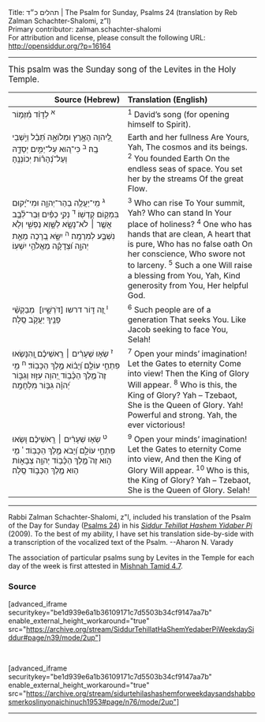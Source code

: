 <html>
<head></head>
<body>
Title: תהלים כ״ד | The Psalm for Sunday, Psalms 24 (translation by Reb Zalman Schachter-Shalomi, z”l)<br />
Primary contributor: zalman.schachter-shalomi<br />
For attribution and license, please consult the following URL: <a href="http://opensiddur.org/?p=16164">http://opensiddur.org/?p=16164</a>
<p />
<hr />

<div class="english" style="font-size: 1.2em;">
This psalm was the Sunday song of the Levites in the Holy Temple.
</div>

<table style="margin-left: auto;margin-right: auto;" class="draggable">
<thead><tr><th id="x" style="text-align: right;">Source (Hebrew)</th><th style="text-align: left;">Translation (English)</th></tr></thead>
<tbody>
<tr>
<td style="vertical-align:top;" width="46%">
<div class="liturgy"><span lang="he">
<sup>א</sup>&nbsp;לְדָוִ֗ד מִ֫זְמ֥וֹר
</span></div>
</td>
 
<td style="vertical-align:top;" width="53%">
<div class="english">
<sup>1</sup>&nbsp;David’s song (for opening himself to Spirit).
</div></td>
</tr>


<tr>
<td style="vertical-align:top;" width="46%">
<div class="liturgy"><span lang="he">
לַֽ֭יהוָה 
הָאָ֣רֶץ וּמְלוֹאָ֑הּ 
תֵּ֝בֵ֗ל וְיֹ֣שְׁבֵי בָֽהּ׃
<sup>ב</sup>&nbsp;כִּי־ה֭וּא עַל־יַמִּ֣ים 
יְסָדָ֑הּ 
וְעַל־נְ֝הָר֗וֹת 
יְכוֹנְנֶֽהָ׃
</span></div>
</td>
 
<td style="vertical-align:top;" width="53%">
<div class="english">
Earth and her fullness 
Are Yours, Yah,
The cosmos and its beings.
<sup>2</sup>&nbsp;You founded Earth 
On the endless seas of space.
You set her by the streams 
Of the great Flow.
</div></td>
</tr>


<tr>
<td style="vertical-align:top;" width="46%">
<div class="liturgy"><span lang="he">
<sup>ג</sup>&nbsp;מִֽי־יַעֲלֶ֥ה 
בְהַר־יְהוָ֑ה 
וּמִי־יָ֝קוּם 
בִּמְק֥וֹם קָדְשֽׁוֹ׃
<sup>ד</sup>&nbsp;נְקִ֥י 
כַפַּ֗יִם 
וּֽבַר־לֵ֫בָ֥ב 
אֲשֶׁ֤ר ׀ לֹא־נָשָׂ֣א 
לַשָּׁ֣וְא נַפְשִׁ֑י 
וְלֹ֖א נִשְׁבַּ֣ע לְמִרְמָֽה׃
<sup>ה</sup>&nbsp;יִשָּׂ֣א 
בְ֭רָכָה 
מֵאֵ֣ת יְהוָ֑ה 
וּ֝צְדָקָ֗ה 
מֵאֱלֹהֵ֥י יִשְׁעֽוֹ׃
</span></div>
</td>
 
<td style="vertical-align:top;" width="53%">
<div class="english">
<sup>3</sup>&nbsp;Who can rise 
To Your summit, Yah?
Who can stand 
In Your place of holiness?
<sup>4</sup>&nbsp;One who has hands 
that are clean,
A heart that is pure,
Who has no false oath 
On her conscience,
Who swore not to larceny.
<sup>5</sup>&nbsp;Such a one 
Will raise a blessing 
from You, Yah,
Kind generosity from You, 
Her helpful God.
</div></td>
</tr>


<tr>
<td style="vertical-align:top;" width="46%">
<div class="liturgy"><span lang="he">
<sup>ו</sup>&nbsp;זֶ֭ה דּ֣וֹר דרשו [דֹּרְשָׁ֑יו]&nbsp;
מְבַקְשֵׁ֨י 
פָנֶ֖יךָ יַעֲקֹ֣ב 
סֶֽלָה׃
</span></div>
</td>
 
<td style="vertical-align:top;" width="53%">
<div class="english">
<sup>6</sup>&nbsp;Such people are of a generation 
That seeks You.
Like Jacob seeking to face You,
Selah!
</div></td>
</tr>


<tr>
<td style="vertical-align:top;" width="46%">
<div class="liturgy"><span lang="he">
<sup>ז</sup>&nbsp;שְׂא֤וּ שְׁעָרִ֨ים ׀ רָֽאשֵׁיכֶ֗ם 
וְֽ֭הִנָּשְׂאוּ 
פִּתְחֵ֣י עוֹלָ֑ם 
וְ֝יָב֗וֹא 
מֶ֣לֶךְ הַכָּבֽוֹד׃
<sup>ח</sup>&nbsp;מִ֥י זֶה֮ 
מֶ֤לֶךְ הַכָּ֫ב֥וֹד 
יְ֭הוָה עִזּ֣וּז וְגִבּ֑וֹר 
יְ֝הוָ֗ה 
גִּבּ֥וֹר 
מִלְחָמָֽה׃
</span></div>
</td>
 
<td style="vertical-align:top;" width="53%">
<div class="english">
<sup>7</sup>&nbsp;Open your minds’ imagination!
Let the Gates to eternity 
Come into view!
Then the King of Glory 
Will appear.
<sup>8</sup>&nbsp;Who is this, 
the King of Glory?
Yah – Tzebaot, 
She is the Queen of Glory.
Yah! Powerful and strong.
Yah, the ever victorious!
</div></td>
</tr>


<tr>
<td style="vertical-align:top;" width="46%">
<div class="liturgy"><span lang="he">
<sup>ט</sup>&nbsp;שְׂא֤וּ שְׁעָרִ֨ים ׀ רָֽאשֵׁיכֶ֗ם 
וּ֭שְׂאוּ 
פִּתְחֵ֣י עוֹלָ֑ם 
וְ֝יָבֹא 
מֶ֣לֶךְ הַכָּבֽוֹד׃
<sup>י</sup>&nbsp;מִ֤י ה֣וּא זֶה֮ מֶ֤לֶךְ הַכָּ֫ב֥וֹד 
יְהוָ֥ה צְבָא֑וֹת 
ה֤וּא מֶ֖לֶךְ הַכָּב֣וֹד 
סֶֽלָה׃
</span></div>
</td>
 
<td style="vertical-align:top;" width="53%">
<div class="english">
<sup>9</sup>&nbsp;Open your minds’ imagination!
Let the Gates to eternity 
Come into view,
And then the King of Glory 
Will appear.
<sup>10</sup>&nbsp;Who is this, the King of Glory?
Yah – Tzebaot, 
She is the Queen of Glory.
Selah!
</div></td>
 </tr>
</tbody></table>

<hr />

Rabbi Zalman Schachter-Shalomi, z"l, included his translation of the Psalm of the Day for Sunday (<a href="https://en.wikipedia.org/wiki/Psalm_24">Psalms 24</a>) in his <em><a href="https://opensiddur.org/siddurim/ha-ari/neo-hasidut/reb-zalmans-open-siddur-tehillat-hashem/">Siddur Tehillat Hashem Yidaber Pi</a></em> (2009). To the best of my ability, I have set his translation side-by-side with a transcription of the vocalized text of the Psalm. --Aharon N. Varady

The association of particular psalms sung by Levites in the Temple for each day of the week is first attested in <a href="https://www.sefaria.org/Mishnah_Tamid.7.4?lang=bi">Mishnah Tamid 4.7</a>.

<h3>Source</h3>

[advanced_iframe securitykey="be1d939e6a1b36109171c7d5503b34cf9147aa7b" enable_external_height_workaround="true" src="https://archive.org/stream/SiddurTehillatHaShemYedaberPiWeekdaySiddur#page/n39/mode/2up"]

&nbsp;

[advanced_iframe securitykey="be1d939e6a1b36109171c7d5503b34cf9147aa7b" enable_external_height_workaround="true" src="https://archive.org/stream/sidurtehilashashemforweekdaysandshabbosmerkoslinyonaichinuch1953#page/n76/mode/2up"]

<hr />

&nbsp;
</body>
</html>